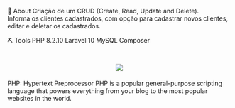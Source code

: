 📕 About
Criação de um CRUD (Create, Read, Update and Delete).
<br>
Informa os clientes cadastrados, com opção para cadastrar novos clientes, editar e deletar os cadastrados.

⛏ Tools
PHP 8.2.10
Laravel 10
MySQL
Composer

<h1 align="center">
    <img src="resources/css/assets/crud.jpg/">
</h1>
PHP: Hypertext Preprocessor
PHP is a popular general-purpose scripting language that powers everything from your blog to the most popular websites in the world.
